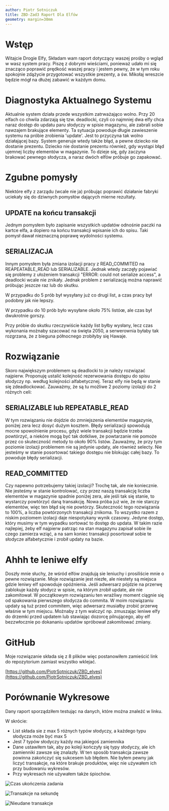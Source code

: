 ```yaml
---
author: Piotr Sotniczuk
title: ZBD-Zad3 Raport Dla Elfów
geometry: margin=30mm
---
```


# Wstęp
Witajcie Drogie Elfy,
Składam wam raport dotyczący waszej prośby o wgląd w wasz system pracy. 
Piszę z dobrymi wieściami, ponieważ udało mi się znacząco poprawić prędkość waszej pracy i 
jestem pewny, że w tym roku spokojnie zdążycie przygotować wszystkie prezenty, a św. Mikołaj
wreszcie będzie mógł na dłużej zabawić w każdym domu.

# Diagnostyka Aktualnego Systemu
Aktualnie system działa przede wszystkim zatrważająco wolno. 
Przy 20 elfach co chwila zdarzają się tzw. deadlocki, czyli co najmniej dwa elfy chca naraz dostęp 
do updatu paru słodyczy w spisie magazynu, ale zabrali sobie nawzajem brakujące elementy.
Ta sytuacja powoduje długie zawieszenie 
systemu na próbie zrobienia 'update'. Jest to przyczyna tak wolno działającej bazy.
System generuje wtedy także błąd, a pewne dziecko nie dostanie prezentu.
Dziecko nie dostanie prezentu również, gdy wystąpi błąd ujemnej liczby elementów w magazynie.
To dzieje się, gdy zaczyna brakować pewnego słodycza, a naraz dwóch elfów próbuje go zapakować.

# Zgubne pomysły
Niektóre elfy z zarządu (wcale nie ja) próbując poprawić działanie fabryki uciekały się do 
dziwnych pomysłów dających mierne rezultaty. 

## UPDATE na końcu transakcji
Jednym pomysłem było zapisanie wszystkich
updatów odnośnie paczki na kartce elfa, a dopiero na końcu transakcji wpisanie ich do spisu.
Taki pomysł dawał nieznaczną poprawę wydolności systemu. 

## SERIALIZACJA
Innym pomysłem była zmiana izolacji pracy z READ_COMMITED na REAPEATABLE_READ lub SERIALIZABLE.
Jednak wtedy zaczęły pojawiać się problemy z ułożeniem transakcji "ERROR:  could not serialize access", a
deadlocki wcale nie znikały. Jednak problem z serializacją można naprawić próbując jeszcze raz lub do skutku.

W przypadku do 5 prób był wysyłany już co drugi list, a czas pracy był podobny jak nie lepszy.

W przypadku do 10 prób było wysyłane około 75% listóœ, ale czas był dwukrotnie gorszy.

Przy próbie do skutku rzeczywiście każdy list byłby wysłany, lecz czas wykonania możnaby szacować na
święta 2050, a serwerownia byłaby tak rozgrzana, że z bieguna północnego zrobiłyby się Hawaje. 

# Rozwiązanie
Skoro największym problemem są deadlocki to je należy rozwiązać najpierw.
Proponuję ustalić kolejność rezerwowania dostępu do spisu słodyczy np. według kolejności alfabetycznej.
Teraz elfy nie będą w stanie się zdeadlockować. Zauważmy, że są tu możliwe 2 poziomy izolazji do 2 różnych celi:

## SERIALIZABLE lub REPEATABLE_READ
W tym rozwiązaniu nie dojdzie do zmniejszenia elementów magazynie, poniżej zera lecz dosyć dużym kosztem.
Błędy serializacji spowodują mocne spowolnienie procesu, gdyż wiele transakcji będzie trzeba powtórzyć, a 
niekóre mogą być tak dotkliwe, że powtarzanie nie pomoże przez co skuteczność metody to około 90% listów.
Zauważmy, że przy tym poziomie izolazji problemem nie są jedynie updaty, ale również selecty. Nie jesteśmy w stanie
posortować takiego dostępu nie blokując całej bazy. To powoduje błędy serializacji.

## READ_COMMITTED
Czy napewno potrzebujemy takiej izolacji? Trochę tak, ale nie koniecznie.
Nie jesteśmy w stanie kontrolować, czy przez naszą transakcję liczba elementów w magazynie spadnie poniżej zera, ale jeśli tak się stanie,
to wystarczy powtórzyć daną transakcję. Nowa próba już wie, że nie starczy elementów, więc ten błąd się nie powtórzy.
Skuteczność tego rozwiązania to 100%, a liczba powtórzonych transakcji znikoma. To wszystko razem z niskim poziomem
izolacji daje niespotykany wynik czasowy. Jedyne dostęp, który musimy w tym wypadku sortować to dostęp do updata.
W takim razie najlepiej, żeby elf najpierw patrząc na stan magazynu zapisał sobie ile czego zamierza wziąć, a na sam koniec transakcji
posortował sobie te słodycze alfabetycznie i zrobił updaty na bazie.

# Ahhh te leniwe elfy
Doszły mnie słuchy, że wśród elfów znajdują sie leniuchy i prosiliście mnie o pewne rozwiązanie.
Moje rozwiązanie jest niezłe, ale niestety są miejsca gdzie leniwy elf spowoduje opóźnienia.
Jeśli adwersarz pójdzie na przerwę zablokuje każdy słodycz w spisie, na którym zrobił update, ale nie zakomitował.
W początkowym rozwiązaniu ten wrażliwy moment ciągnie się od spakowania pierwszego słodycza do commita.
W moim rozwiązaniu updaty są tuż przed commitem, więc adwersarz musiałby zrobić przerwę właśnie w tym miejscu.
Możnaby z tym walczyć np. zmuszając leniwe elfy do drzemki przed updatem lub stawiając dozorcę pilnującego, aby elf 
bezzwłocznie po dokananiu updatów spróbował zakomitować zmiany.

# GitHub
Moje rozwiązanie składa się z 8 plików więc postanowiłem zamieścić link do repozytorium zamiast wszystko wklejać.

[https://github.com/PiotrSotniczuk/ZBD_elves](https://github.com/PiotrSotniczuk/ZBD_elves)

# Porównanie Wykresowe
Dany raport sporządziłem testując na danych, które można znaleźć w linku. 

W skrócie:

* List składa sie z max 5 różnych typów słodyczy, a każdego typu słodycza może być max 5
* Jest 7 typów słodyczy każdy ma jakiegoś zamiennika
* Dane ustawiłem tak, aby po koleji kończyły się typy słodyczy, ale ich zamienniki zawsze się znalazły.
W ten sposób transakcja zawsze powinna zakończyć się sukcesem lub błędem. 
Nie byłem pewny jak liczyć transakcje, na które brakuje produktów, więc nie używałem ich przy budowaniu wykresów.
* Przy wykresach nie używałem także śpiochów.



![Czas ukończenia zadania](pocz_kon.png)

![Transakcje na sekundę](tran_sek.png)

![Nieudane transakcje](n_ud.png)
